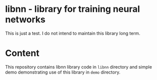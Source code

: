 # libnn - library for training neural networks

This is just a test. I do not intend to maintain
this library long term.

# Content

This repository contains libnn library code
in `libnn` directory and simple demo demonstrating
use of this library in `demo` directory.
